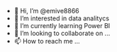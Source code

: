 - 👋 Hi, I’m @emive8866
- 👀 I’m interested in data analitycs
- 🌱 I’m currently learning  Power BI
- 💞️ I’m looking to collaborate on ...
- 📫 How to reach me ...

<!---
emive8866/emive8866 is a ✨ special ✨ repository because its `README.md` (this file) appears on your GitHub profile.
You can click the Preview link to take a look at your changes.
--->
